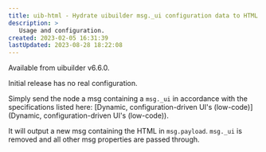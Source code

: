 ```yaml
---
title: uib-html - Hydrate uibuilder msg._ui configuration data to HTML
description: >
   Usage and configuration.
created: 2023-02-05 16:31:39
lastUpdated: 2023-08-28 18:22:08
---
```


Available from uibuilder v6.6.0.

Initial release has no real configuration.

Simply send the node a msg containing a `msg._ui` in accordance with the specifications listed here: [Dynamic, configuration-driven UI's (low-code)](Dynamic, configuration-driven UI's (low-code)).

It will output a new msg containing the HTML in `msg.payload`. `msg._ui` is removed and all other msg properties are passed through.


